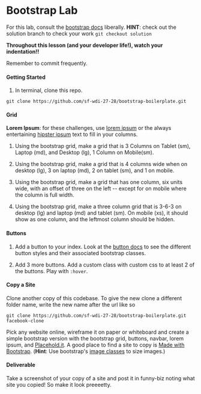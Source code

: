 # Bootstrap Lab

For this lab, consult the [bootstrap docs](http://getbootstrap.com/) liberally. __HINT__: check out the solution branch to check your work `git checkout solution`

__Throughout this lesson (and your developer life!), watch your indentation!!__

Remember to commit frequently.

#### Getting Started
1. In terminal, clone this repo.
```
git clone https://github.com/sf-wdi-27-28/bootstrap-boilerplate.git
```

#### Grid
**Lorem Ipsum**: for these challenges, use [lorem ipsum](http://www.lipsum.com/feed/html) or the always entertaining [hipster ipsum](http://hipsum.co/) text to fill in your columns.

1. Using the bootstrap grid, make a grid that is 3 Columns on Tablet (sm), Laptop (md), and Desktop (lg), 1 Column on Mobile(sm).

1. Using the bootstrap grid, make a grid that is 4 columns wide when on desktop (lg), 3 on laptop (md), 2 on tablet (sm), and 1 on mobile.

1. Using the bootstrap grid, make a grid that has one column, six units wide, with an offset of three on the left -- except for on mobile where the column is full width.

1. Using the bootstrap grid, make a three column grid that is 3-6-3 on desktop (lg) and laptop (md) and tablet (sm). On mobile (xs), it should show as one column, and the leftmost column should be hidden.

#### Buttons
1. Add a button to your index. Look at the [button docs](http://getbootstrap.com/css/#buttons) to see the different button styles and their associated bootstrap classes.

1. Add 3 more buttons. Add a custom class with custom css to at least 2 of the buttons. Play with `:hover`.

#### Copy a Site

Clone another copy of this codebase. To give the new clone a different folder name, write the new name after the url like so

```
git clone https://github.com/sf-wdi-27-28/bootstrap-boilerplate.git facebook-clone
```

Pick any website online, wireframe it on paper or whiteboard and create a simple bootstrap version with the bootstrap grid, buttons, navbar, lorem ipsum, and [Placehold.it](https://placehold.it/). A good place to find a site to copy is [Made with Bootstrap](http://builtwithbootstrap.com/). (**Hint**: Use bootstrap's [image classes](http://getbootstrap.com/css/#images) to size images.)

#### Deliverable
Take a screenshot of your copy of a site and post it in funny-biz noting what site you copied! So make it look preeeetty.
